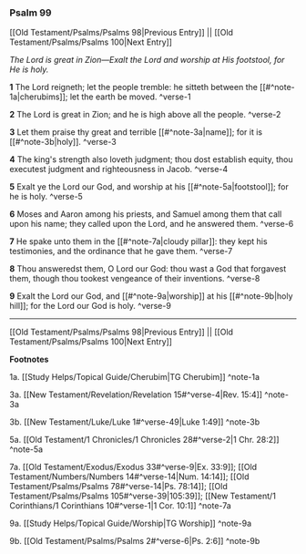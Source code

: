 ### Psalm 99

[[Old Testament/Psalms/Psalms 98|Previous Entry]]  ||  [[Old Testament/Psalms/Psalms 100|Next Entry]]

*The Lord is great in Zion—Exalt the Lord and worship at His footstool, for He is holy.*

**1**  The Lord reigneth; let the people tremble: he sitteth between the [[#^note-1a|cherubims]]; let the earth be moved. ^verse-1

**2**  The Lord is great in Zion; and he is high above all the people. ^verse-2

**3**  Let them praise thy great and terrible [[#^note-3a|name]]; for it is [[#^note-3b|holy]]. ^verse-3

**4**  The king's strength also loveth judgment; thou dost establish equity, thou executest judgment and righteousness in Jacob. ^verse-4

**5**  Exalt ye the Lord our God, and worship at his [[#^note-5a|footstool]]; for he is holy. ^verse-5

**6**  Moses and Aaron among his priests, and Samuel among them that call upon his name; they called upon the Lord, and he answered them. ^verse-6

**7**  He spake unto them in the [[#^note-7a|cloudy pillar]]: they kept his testimonies, and the ordinance that he gave them. ^verse-7

**8**  Thou answeredst them, O Lord our God: thou wast a God that forgavest them, though thou tookest vengeance of their inventions. ^verse-8

**9**  Exalt the Lord our God, and [[#^note-9a|worship]] at his [[#^note-9b|holy hill]]; for the Lord our God is holy. ^verse-9


---
[[Old Testament/Psalms/Psalms 98|Previous Entry]]  ||  [[Old Testament/Psalms/Psalms 100|Next Entry]]


**Footnotes**


1a. [[Study Helps/Topical Guide/Cherubim|TG Cherubim]] ^note-1a

3a. [[New Testament/Revelation/Revelation 15#^verse-4|Rev. 15:4]] ^note-3a

3b. [[New Testament/Luke/Luke 1#^verse-49|Luke 1:49]] ^note-3b

5a. [[Old Testament/1 Chronicles/1 Chronicles 28#^verse-2|1 Chr. 28:2]] ^note-5a

7a. [[Old Testament/Exodus/Exodus 33#^verse-9|Ex. 33:9]]; [[Old Testament/Numbers/Numbers 14#^verse-14|Num. 14:14]]; [[Old Testament/Psalms/Psalms 78#^verse-14|Ps. 78:14]]; [[Old Testament/Psalms/Psalms 105#^verse-39|105:39]]; [[New Testament/1 Corinthians/1 Corinthians 10#^verse-1|1 Cor. 10:1]] ^note-7a

9a. [[Study Helps/Topical Guide/Worship|TG Worship]] ^note-9a

9b. [[Old Testament/Psalms/Psalms 2#^verse-6|Ps. 2:6]] ^note-9b